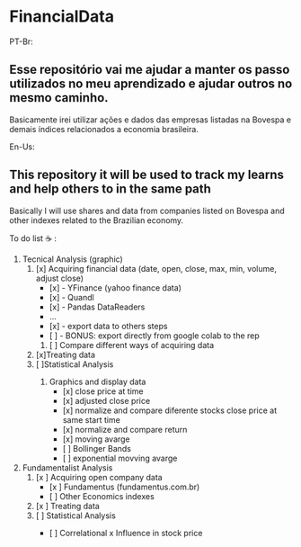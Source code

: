 <h1>FinancialData</h1>

PT-Br:
## Esse repositório vai me ajudar a manter os passo utilizados no meu aprendizado e ajudar outros no mesmo caminho.
 Basicamente irei utilizar ações e dados das empresas listadas na Bovespa e demais índices relacionados a economia brasileira.

En-Us:
## This repository it will be used to track my learns and help others to in the same path
Basically I will use shares and data from companies listed on Bovespa and other indexes related to the Brazilian economy.





To do list :coffee: :
<ol>
<li>Tecnical Analysis (graphic)
       <ol>
       <li>[x] Acquiring financial data (date, open, close, max, min, volume, adjust close)
                     <ul>                    
                     <li>[x] - YFinance (yahoo finance data)</li>
                     <li>[x] - Quandl</li>
                     <li>[x] - Pandas DataReaders</li>
                     <li>...</li>
                     <li>[x] - export data to others steps</li>
                     <li>[ ]  - BONUS: export directly from google colab to the rep</li>
                     </ul>
              <ol>
              <li>[ ] Compare different ways of acquiring data</li> 
              </ol>
       </li>
       <li>[x]Treating data</li> 
       <li>[ ]Statistical Analysis </li> 
              <ol>
              <li>Graphics and display data
                     <ul>
                     <li>[x] close price at time</li>
                            <li>[x] adjusted close price</li>
                            <li>[x] normalize and compare diferente stocks close price at same start time</li>
                            <li>[x] normalize and compare return</li>
                            <li>[x] moving avarge</li>
                            <li>[ ] Bollinger Bands</li>
                            <li>[ ] exponential movving avarge </li>
                     </ul>
              </li>      
              </ol>
      </ol>
<li>Fundamentalist Analysis
       <ol>
       <li>[x ] Acquiring open company data
              <ul>
                     <li>[x ] Fundamentus (fundamentus.com.br)</li>
                     <li>[ ] Other Economics indexes</li>
              </ul>
       </li>
       <li>[x ] Treating data</li>
       <li>[ ] Statistical Analysis</li>
              <ul>
              <li>[ ] Correlational x Influence in stock price</li>
              </ul>
      </ol>
</li>
</ol>
